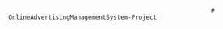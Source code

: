                                                             # OnlineAdvertisingManagementSystem-Project
